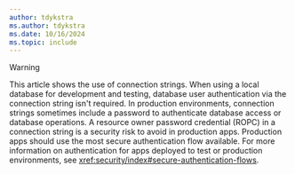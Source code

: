 ```yaml
---
author: tdykstra
ms.author: tdykstra
ms.date: 10/16/2024
ms.topic: include
---
```

> [!WARNING]
> This article shows the use of connection strings. When using a local database for development and testing, database user authentication via the connection string isn't required. In production environments, connection strings sometimes include a password to authenticate database access or database operations. A resource owner password credential (ROPC) in a connection string is a security risk to avoid in production apps. Production apps should use the most secure authentication flow available. For more information on authentication for apps deployed to test or production environments, see <xref:security/index#secure-authentication-flows>.
